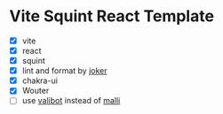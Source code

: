 # Vite Squint React Template

* [x] vite
* [x] react
* [x] squint
* [x] lint and format by [joker](https://github.com/candid82/joker)
* [x] chakra-ui
* [x] Wouter
* [ ] use [valibot](https://github.com/fabian-hiller/valibot) instead of [malli](https://github.com/metosin/malli)
